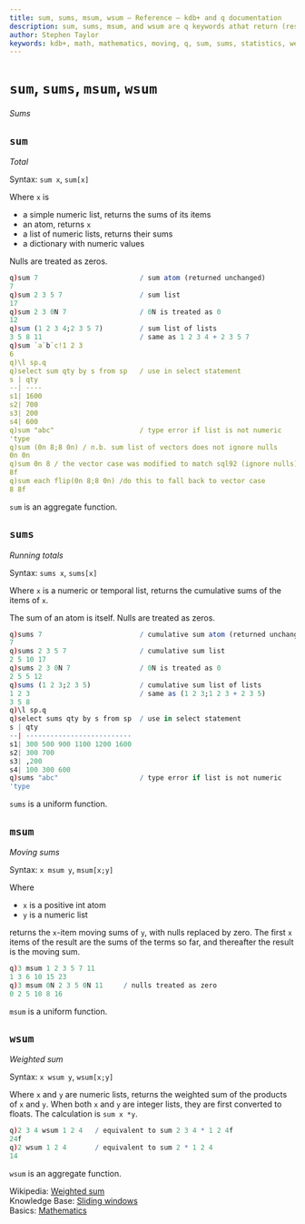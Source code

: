 ```yaml
---
title: sum, sums, msum, wsum – Reference – kdb+ and q documentation
description: sum, sums, msum, and wsum are q keywords athat return (respectively) the sum, cumulative sums, moving sums, and weighted sum of their argument. 
author: Stephen Taylor
keywords: kdb+, math, mathematics, moving, q, sum, sums, statistics, weight, weighted sum
---
```

# `sum`, `sums`, `msum`, `wsum`

_Sums_




## `sum`

_Total_

Syntax: `sum x`, `sum[x]`

Where `x` is

- a simple numeric list, returns the sums of its items
- an atom, returns `x`
- a list of numeric lists, returns their sums
- a dictionary with numeric values

Nulls are treated as zeros.

```q
q)sum 7                         / sum atom (returned unchanged)
7
q)sum 2 3 5 7                   / sum list
17
q)sum 2 3 0N 7                  / 0N is treated as 0
12
q)sum (1 2 3 4;2 3 5 7)         / sum list of lists
3 5 8 11                        / same as 1 2 3 4 + 2 3 5 7
q)sum `a`b`c!1 2 3
6
q)\l sp.q
q)select sum qty by s from sp   / use in select statement
s | qty
--| ----
s1| 1600
s2| 700
s3| 200
s4| 600
q)sum "abc"                     / type error if list is not numeric
'type
q)sum (0n 8;8 0n) / n.b. sum list of vectors does not ignore nulls
0n 0n
q)sum 0n 8 / the vector case was modified to match sql92 (ignore nulls)
8f
q)sum each flip(0n 8;8 0n) /do this to fall back to vector case
8 8f
```

`sum` is an aggregate function.


## `sums`

_Running totals_

Syntax: `sums x`, `sums[x]`

Where `x` is a numeric or temporal list, returns the cumulative sums of the items of `x`. 

The sum of an atom is itself. Nulls are treated as zeros.

```q
q)sums 7                        / cumulative sum atom (returned unchanged)
7
q)sums 2 3 5 7                  / cumulative sum list
2 5 10 17
q)sums 2 3 0N 7                 / 0N is treated as 0
2 5 5 12
q)sums (1 2 3;2 3 5)            / cumulative sum list of lists
1 2 3                           / same as (1 2 3;1 2 3 + 2 3 5)
3 5 8
q)\l sp.q
q)select sums qty by s from sp  / use in select statement
s | qty
--| --------------------------
s1| 300 500 900 1100 1200 1600
s2| 300 700
s3| ,200
s4| 100 300 600
q)sums "abc"                    / type error if list is not numeric
'type
```

`sums` is a uniform function.



## `msum`

_Moving sums_

Syntax: `x msum y`, `msum[x;y]`

Where

-  `x` is a positive int atom
-  `y` is a numeric list

returns the `x`-item moving sums of `y`, with nulls replaced by zero. The first `x` items of the result are the sums of the terms so far, and thereafter the result is the moving sum.

```q
q)3 msum 1 2 3 5 7 11
1 3 6 10 15 23
q)3 msum 0N 2 3 5 0N 11     / nulls treated as zero
0 2 5 10 8 16
```

`msum` is a uniform function.


## `wsum` 

_Weighted sum_

Syntax: `x wsum y`, `wsum[x;y]`

Where `x` and `y` are numeric lists, returns the weighted sum of the products of `x` and `y`. When both `x` and `y` are integer lists, they are first converted to floats. The calculation is `sum x *y`.

```q
q)2 3 4 wsum 1 2 4   / equivalent to sum 2 3 4 * 1 2 4f
24f
q)2 wsum 1 2 4       / equivalent to sum 2 * 1 2 4
14
```

`wsum` is an aggregate function.

<i class="far fa-hand-point-right"></i> 
Wikipedia: [Weighted sum](https://en.wikipedia.org/wiki/Weight_function)  
Knowledge Base: [Sliding windows](../kb/programming-idioms.md#how-do-i-apply-a-function-to-a-sequence-sliding-window)  
Basics: [Mathematics](../basics/math.md)
